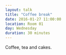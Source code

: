 ```yaml
---
layout: talk
title: "Coffee break"
date: 2016-01-27 11:00:00
location: Room 01
day: Wednesday
duration: 30 minutes
---
```


Coffee, tea and cakes.

